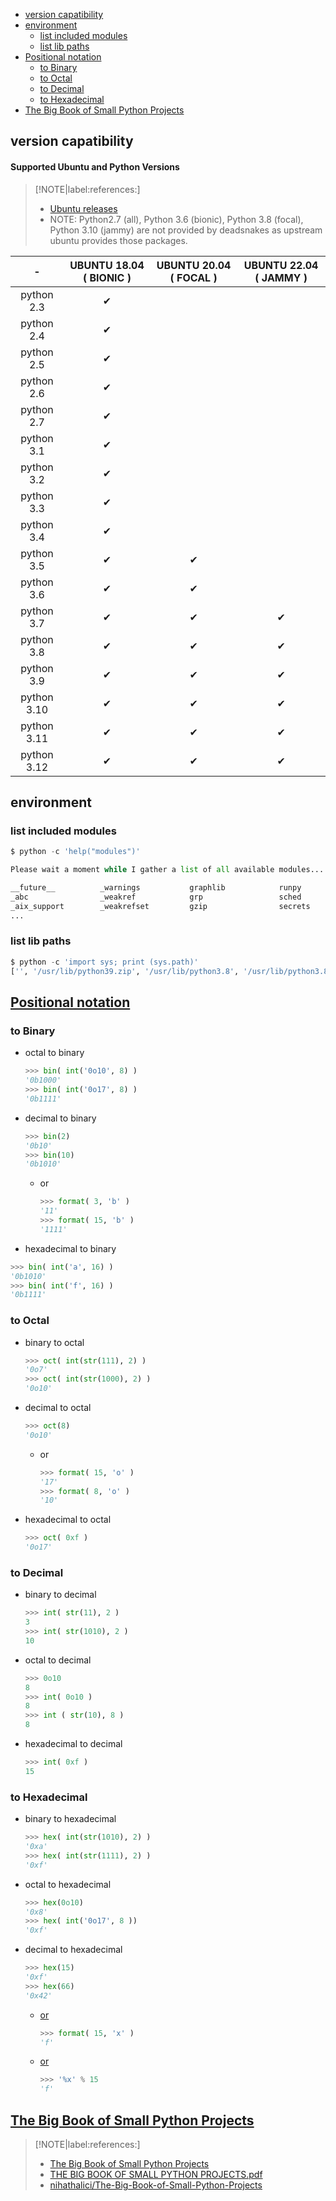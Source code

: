 <!-- START doctoc generated TOC please keep comment here to allow auto update -->
<!-- DON'T EDIT THIS SECTION, INSTEAD RE-RUN doctoc TO UPDATE -->

- [version capatibility](#version-capatibility)
- [environment](#environment)
  - [list included modules](#list-included-modules)
  - [list lib paths](#list-lib-paths)
- [Positional notation](#positional-notation)
  - [to Binary](#to-binary)
  - [to Octal](#to-octal)
  - [to Decimal](#to-decimal)
  - [to Hexadecimal](#to-hexadecimal)
- [The Big Book of Small Python Projects](#the-big-book-of-small-python-projects)

<!-- END doctoc generated TOC please keep comment here to allow auto update -->


## version capatibility

#### Supported Ubuntu and Python Versions

> [!NOTE|label:references:]
> - [Ubuntu releases](https://ubuntu.com/about/release-cycle)
> - NOTE: Python2.7 (all), Python 3.6 (bionic), Python 3.8 (focal), Python 3.10 (jammy) are not provided by deadsnakes as upstream ubuntu provides those packages.

|      -      | UBUNTU 18.04 ( BIONIC ) | UBUNTU 20.04 ( FOCAL ) | UBUNTU 22.04 ( JAMMY ) |
|:-----------:|:-----------------------:|:----------------------:|:----------------------:|
|  python 2.3 |            ✔            |                        |                        |
|  python 2.4 |            ✔            |                        |                        |
|  python 2.5 |            ✔            |                        |                        |
|  python 2.6 |            ✔            |                        |                        |
|  python 2.7 |            ✔            |                        |                        |
|  python 3.1 |            ✔            |                        |                        |
|  python 3.2 |            ✔            |                        |                        |
|  python 3.3 |            ✔            |                        |                        |
|  python 3.4 |            ✔            |                        |                        |
|  python 3.5 |            ✔            |            ✔           |                        |
|  python 3.6 |            ✔            |            ✔           |                        |
|  python 3.7 |            ✔            |            ✔           |            ✔           |
|  python 3.8 |            ✔            |            ✔           |            ✔           |
|  python 3.9 |            ✔            |            ✔           |            ✔           |
| python 3.10 |            ✔            |            ✔           |            ✔           |
| python 3.11 |            ✔            |            ✔           |            ✔           |
| python 3.12 |            ✔            |            ✔           |            ✔           |


## environment
### list included modules
```python
$ python -c 'help("modules")'

Please wait a moment while I gather a list of all available modules...

__future__          _warnings           graphlib            runpy
_abc                _weakref            grp                 sched
_aix_support        _weakrefset         gzip                secrets
...
```

### list lib paths
```python
$ python -c 'import sys; print (sys.path)'
['', '/usr/lib/python39.zip', '/usr/lib/python3.8', '/usr/lib/python3.8/lib-dynload', '/usr/local/lib/python3.8/dist-packages', '/usr/lib/python3/dist-packages']
```

## [Positional notation](https://en.wikipedia.org/wiki/Positional_notation)
### to Binary
- octal to binary
  ```python
  >>> bin( int('0o10', 8) )
  '0b1000'
  >>> bin( int('0o17', 8) )
  '0b1111'
  ```

- decimal to binary
  ```python
  >>> bin(2)
  '0b10'
  >>> bin(10)
  '0b1010'
  ```

  - or
    ```python
    >>> format( 3, 'b' )
    '11'
    >>> format( 15, 'b' )
    '1111'
    ```

-  hexadecimal to binary
  ```python
  >>> bin( int('a', 16) )
  '0b1010'
  >>> bin( int('f', 16) )
  '0b1111'
  ```

### to Octal
- binary to octal
  ```python
  >>> oct( int(str(111), 2) )
  '0o7'
  >>> oct( int(str(1000), 2) )
  '0o10'
  ```

- decimal to octal
  ```python
  >>> oct(8)
  '0o10'
  ```

  - or
    ```python
    >>> format( 15, 'o' )
    '17'
    >>> format( 8, 'o' )
    '10'
    ```

- hexadecimal to octal
  ```python
  >>> oct( 0xf )
  '0o17'
  ```

### to Decimal
- binary to decimal
  ```python
  >>> int( str(11), 2 )
  3
  >>> int( str(1010), 2 )
  10
  ```

- octal to decimal
  ```python
  >>> 0o10
  8
  >>> int( 0o10 )
  8
  >>> int ( str(10), 8 )
  8
  ```

- hexadecimal to decimal
  ```python
  >>> int( 0xf )
  15
  ```

### to Hexadecimal
- binary to hexadecimal
  ```python
  >>> hex( int(str(1010), 2) )
  '0xa'
  >>> hex( int(str(1111), 2) )
  '0xf'
  ```

- octal to hexadecimal
  ```python
  >>> hex(0o10)
  '0x8'
  >>> hex( int('0o17', 8 ))
  '0xf'
  ```

- decimal to hexadecimal
  ```python
  >>> hex(15)
  '0xf'
  >>> hex(66)
  '0x42'
  ```

  - [or](https://stackoverflow.com/a/16414603/2940319)
    ```python
    >>> format( 15, 'x' )
    'f'
    ```

  - [or](https://stackoverflow.com/a/10218221/2940319)
    ```python
    >>> '%x' % 15
    'f'
    ```

## [The Big Book of Small Python Projects](https://inventwithpython.com/bigbookpython/)

> [!NOTE|label:references:]
> - [The Big Book of Small Python Projects](https://inventwithpython.com/bigbookpython/)
> - [THE BIG BOOK OF SMALL PYTHON PROJECTS.pdf](https://edu.anarcho-copy.org/Programming%20Languages/Python/BigBookSmallPythonProjects.pdf)
> - [nihathalici/The-Big-Book-of-Small-Python-Projects](https://github.com/nihathalici/The-Big-Book-of-Small-Python-Projects/tree/main)

